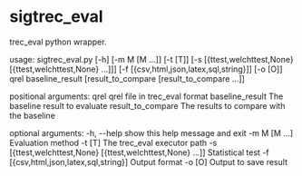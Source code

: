 # sigtrec_eval
trec_eval python wrapper.

usage: sigtrec_eval.py [-h] [-m M [M ...]] [-t [T]]
                       [-s [{ttest,welchttest,None} [{ttest,welchttest,None} ...]]]
                       [-f [{csv,html,json,latex,sql,string}]] [-o [O]]
                       qrel baseline_result
                       [result_to_compare [result_to_compare ...]]

positional arguments:
  qrel                  qrel file in trec_eval format
  baseline_result       The baseline result to evaluate
  result_to_compare     The results to compare with the baseline

optional arguments:
  -h, --help            show this help message and exit
  -m M [M ...]          Evaluation method
  -t [T]                The trec_eval executor path
  -s [{ttest,welchttest,None} [{ttest,welchttest,None} ...]]
                        Statistical test
  -f [{csv,html,json,latex,sql,string}]
                        Output format
  -o [O]                Output to save result
